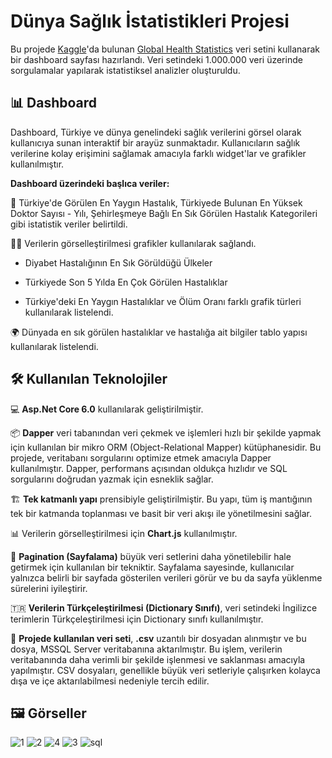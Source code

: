 # Dünya Sağlık İstatistikleri Projesi

Bu projede [Kaggle](https://www.kaggle.com/)'da bulunan [Global Health Statistics](https://www.kaggle.com/datasets/malaiarasugraj/global-health-statistics) veri setini kullanarak bir dashboard sayfası hazırlandı. Veri setindeki 1.000.000 veri üzerinde sorgulamalar yapılarak istatistiksel analizler oluşturuldu.

## 📊 Dashboard

Dashboard, Türkiye ve dünya genelindeki sağlık verilerini görsel olarak kullanıcıya sunan interaktif bir arayüz sunmaktadır. Kullanıcıların sağlık verilerine kolay erişimini sağlamak amacıyla farklı widget'lar ve grafikler kullanılmıştır. 

**Dashboard üzerindeki başlıca veriler:**

🏥 Türkiye'de Görülen En Yaygın Hastalık, Türkiyede Bulunan En Yüksek Doktor Sayısı - Yılı, Şehirleşmeye Bağlı En Sık Görülen Hastalık Kategorileri gibi istatistik veriler belirtildi.

👩‍⚕️ Verilerin görselleştirilmesi grafikler kullanılarak sağlandı.

* Diyabet Hastalığının En Sık Görüldüğü Ülkeler

* Türkiyede Son 5 Yılda En Çok Görülen Hastalıklar

* Türkiye'deki En Yaygın Hastalıklar ve Ölüm Oranı farklı grafik türleri kullanılarak listelendi.

🌍 Dünyada en sık görülen hastalıklar ve hastalığa ait bilgiler tablo yapısı kullanılarak listelendi. 

## 🛠️ Kullanılan Teknolojiler

💻 **Asp.Net Core 6.0** kullanılarak geliştirilmiştir.

📦 **Dapper** veri tabanından veri çekmek ve işlemleri hızlı bir şekilde yapmak için kullanılan bir mikro ORM (Object-Relational Mapper) kütüphanesidir. Bu projede, veritabanı sorgularını optimize etmek amacıyla Dapper kullanılmıştır. Dapper, performans açısından oldukça hızlıdır ve SQL sorgularını doğrudan yazmak için esneklik sağlar.

🏗️ **Tek katmanlı yapı** prensibiyle geliştirilmiştir. Bu yapı, tüm iş mantığının tek bir katmanda toplanması ve basit bir veri akışı ile yönetilmesini sağlar.

📊 Verilerin görselleştirilmesi için **Chart.js** kullanılmıştır.

🔄 **Pagination (Sayfalama)** büyük veri setlerini daha yönetilebilir hale getirmek için kullanılan bir tekniktir. Sayfalama sayesinde, kullanıcılar yalnızca belirli bir sayfada gösterilen verileri görür ve bu da sayfa yüklenme sürelerini iyileştirir. 

🇹🇷 **Verilerin Türkçeleştirilmesi (Dictionary Sınıfı)**, veri setindeki İngilizce terimlerin Türkçeleştirilmesi için Dictionary sınıfı kullanılmıştır. 

📂 **Projede kullanılan veri seti**, **.csv** uzantılı bir dosyadan alınmıştır ve bu dosya, MSSQL Server veritabanına aktarılmıştır. Bu işlem, verilerin veritabanında daha verimli bir şekilde işlenmesi ve saklanması amacıyla yapılmıştır. CSV dosyaları, genellikle büyük veri setleriyle çalışırken kolayca dışa ve içe aktarılabilmesi nedeniyle tercih edilir.

## 🖼️ Görseller

![1](https://github.com/user-attachments/assets/297695ba-bb7e-4f06-9d02-d29aace8de38)
![2](https://github.com/user-attachments/assets/c971eef0-f266-49e2-8fcd-5d90586f9a7c)
![4](https://github.com/user-attachments/assets/2086fcb7-8581-4782-aebe-e829b1813faf)
![3](https://github.com/user-attachments/assets/6b6bf5f8-8f29-4fec-9342-a178e72634cf)
![sql](https://github.com/user-attachments/assets/9a94d5e6-ef66-4221-9785-abb841fc1ea3)




